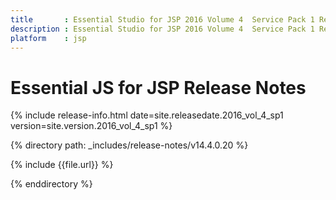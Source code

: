 ```yaml
---
title 		: Essential Studio for JSP 2016 Volume 4  Service Pack 1 Release Notes
description : Essential Studio for JSP 2016 Volume 4  Service Pack 1 Release Notes
platform    : jsp
---
```


# Essential JS for JSP Release Notes  

{% include release-info.html date=site.releasedate.2016_vol_4_sp1 version=site.version.2016_vol_4_sp1 %} 

{% directory path: _includes/release-notes/v14.4.0.20 %}

{% include {{file.url}} %}

{% enddirectory %}